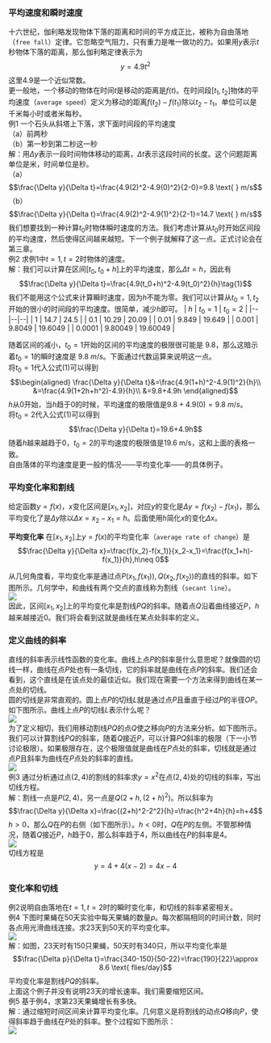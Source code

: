 ### 平均速度和瞬时速度
十六世纪，伽利略发现物体下落的距离和时间的平方成正比，被称为自由落地（`free fall`）定律。它忽略空气阻力，只有重力是唯一做功的力。如果用$y$表示$t$秒物体下落的距离，那么伽利略定律表示为
$$y=4.9t^2$$
这里4.9是一个近似常数。  
更一般地，一个移动的物体在时间$t$是移动的距离是$f(t)$。在时间段$[t_1,t_2]$物体的平均速度（`average speed`）定义为移动的距离$f(t_2)-f(t_1)$除以$t_2-t_1$。单位可以是千米每小时或者米每秒。  
例1 一个石头从斜塔上下落，求下面时间段的平均速度  
（a）前两秒  
（b）第一秒到第二秒这一秒  
解：用$\Delta y$表示一段时间物体移动的距离，$\Delta t$表示这段时间的长度。这个问题距离单位是米，时间单位是秒。  
（a）
$$\frac{\Delta y}{\Delta t}=\frac{4.9(2)^2-4.9(0)^2}{2-0}=9.8 \text{ } m/s$$
（b）
$$\frac{\Delta y}{\Delta t}=\frac{4.9(2)^2-4.9(1)^2}{2-1}=14.7 \text{ } m/s$$
我们想要找到一种计算$t_0$时物体瞬时速度的方法。我们考虑计算从$t_0$时开始区间段的平均速度，然后使得区间越来越短。下一个例子就解释了这一点。正式讨论会在第三章。  
例2 求例1中$t=1,t=2$时物体的速度。  
解：我们可以计算在区间$[t_0,t_0+h]$上的平均速度，那么$\Delta t=h$，因此有
$$\frac{\Delta y}{\Delta t}=\frac{4.9(t_0+h)^2-4.9(t_0)^2}{h}\tag{1}$$
我们不能用这个公式来计算瞬时速度，因为$h$不能为零。我们可以计算从$t_0=1,t_2$开始的很小的时间段的平均速度。很简单，减少$h$即可。
| $h$ | $t_0=1$ | $t_0=2$ |
|--|--|--|
| 1 | 14.7 | 24.5 |
| 0.1 | 10.29 | 20.09 |
| 0.01 | 9.849 | 19.649 |
| 0.001 | 9.8049 | 19.6049 |
| 0.0001 | 9.80049 | 19.60049 |

随着区间的减小，$t_0=1$开始的区间的平均速度的极限很可能是 9.8，那么这暗示着$t_0=1$的瞬时速度是 $9.8 \text{ } m/s$。下面通过代数运算来说明这一点。  
将$t_0=1$代入公式$(1)$可以得到
$$\begin{aligned}
\frac{\Delta y}{\Delta t}&=\frac{4.9(1+h)^2-4.9(1)^2}{h}\\
&=\frac{4.9(1+2h+h^2)-4.9}{h}\\
&=9.8+4.9h
\end{aligned}$$
$h$从0开始，当$h$趋于0的时候，平均速度的极限值是$9.8+4.9(0)=9.8 \text{ } m/s$。  
将$t_0=2$代入公式$(1)$可以得到
$$\frac{\Delta y}{\Delta t}=19.6+4.9h$$
随着$h$越来越趋于0，$t_0=2$的平均速度的极限值是19.6 m/s，这和上面的表格一致。  
自由落体的平均速度是更一般的情况——平均变化率——的具体例子。

### 平均变化率和割线
给定函数$y=f(x)$，$x$变化区间是$[x_1,x_2]$，对应$y$的变化是$\Delta y=f(x_2)-f(x_1)$，那么平均变化了是$\Delta y$除以$\Delta x=x_2-x_1=h$。后面使用$h$简化$x$的变化$\Delta x$。

**平均变化率** 在$[x_1,x_2]$上$y=f(x)$的平均变化率（`average rate of change`）是
$$\frac{\Delta y}{\Delta x}=\frac{f(x_2)-f(x_1)}{x_2-x_1}=\frac{f(x_1+h)-f(x_1)}{h},h\neq 0$$

从几何角度看，平均变化率是通过点$P(x_1,f(x_1)),Q(x_2,f(x_2))$的直线的斜率。如下图所示。几何学中，和曲线有两个交点的直线称为割线（`secant line`）。  
![](010.010.png)  
因此，区间$[x_1,x_2]$上的平均变化率是割线$PQ$的斜率。随着点$Q$沿着曲线接近$P$，$h$越来越接近0。我们将会看到这就是曲线在某点处斜率的定义。

### 定义曲线的斜率
直线的斜率表示线性函数的变化率。曲线上点$P$的斜率是什么意思呢？就像圆的切线一样，曲线在点$P$处也有一条切线，它的斜率就是曲线在点$P$的斜率。我们还会看到，这个直线是在该点处的最佳近似。我们现在需要一个方法来得到曲线在某一点处的切线。  
圆的切线是非常直观的。圆上点$P$的切线$L$就是通过点$P$且垂直于经过$P$的半径$OP$。如下图所示。曲线上点$P$的切线$L$表示什么呢？  
![](010.020.png)  
为了定义相切，我们用移动割线$PQ$的点$Q$使之移向$P$的方法来分析。如下图所示。我们可以计算割线$PQ$的斜率，随着$Q$接近$P$，可以计算$PQ$斜率的极限（下一小节讨论极限）。如果极限存在，这个极限值就是曲线在$P$点处的斜率，切线就是通过点$P$且斜率为曲线在$P$点处的斜率的直线。  
![](010.030.png)  
例3 通过分析通过点$(2,4)$的割线的斜率求$y=x^2$在点$(2,4)$处的切线的斜率，写出切线方程。  
解：割线一点是$P(2,4)$，另一点是$Q(2+h,(2+h)^2)$。所以斜率为
$$\frac{\Delta y}{\Delta x}=\frac{(2+h)^2-2^2}{h}=\frac{h^2+4h}{h}=h+4$$
$h>0$，那么$Q$在$P$的右侧（如下图所示）。$h<0$时，$Q$在$P$的左侧。不管那种情况，随着$Q$接近$P$，$h$趋于0，那么斜率趋于4，所以曲线在$P$的斜率是4。  
![](010.040.png)  
切线方程是
$$y=4+4(x-2)=4x-4$$

### 变化率和切线
例2说明自由落地在$t=1,t=2$时的瞬时变化率，和切线的斜率紧密相关。  
例4 下图时果蝇在50天实验中每天果蝇的数量$p$。每次都隔相同的时间计数，同时各点用光滑曲线连接。求23天到50天的平均变化率。  
![](010.050.png)  
解：如图，23天时有150只果蝇，50天时有340只，所以平均变化率是
$$\frac{\Delta p}{\Delta t}=\frac{340-150}{50-22}=\frac{190}{22}\approx 8.6 \text{ flies/day}$$
平均变化率是割线$PQ$的斜率。  
上面这个例子并没有说明23天的增长速率。我们需要缩短区间。  
例5 基于例4，求第23天果蝇增长有多快。  
解：通过缩短时间区间来计算平均变化率。几何意义是将割线的动点$Q$移向$P$，使得斜率趋于曲线在$P$处的斜率。整个过程如下图所示：  
![](010.060.png)  
